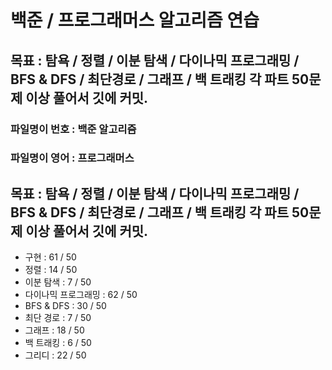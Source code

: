 
# 백준 / 프로그래머스 알고리즘 연습

## 목표 : 탐욕 / 정렬 / 이분 탐색 / 다이나믹 프로그래밍 / BFS & DFS / 최단경로 / 그래프 / 백 트래킹  각 파트 50문제 이상 풀어서 깃에 커밋.

### 파일명이 번호 : 백준 알고리즘
### 파일명이 영어 : 프로그래머스


## 목표 : 탐욕 / 정렬 / 이분 탐색 / 다이나믹 프로그래밍 / BFS & DFS / 최단경로 / 그래프 / 백 트래킹  각 파트 50문제 이상 풀어서 깃에 커밋.


- 구현              : 61 / 50
- 정렬              : 14 / 50
- 이분 탐색          : 7 / 50
- 다이나믹 프로그래밍   : 62 / 50
- BFS & DFS        : 30 / 50
- 최단 경로          : 7 / 50
- 그래프             : 18 / 50
- 백 트래킹          : 6 / 50
- 그리디             : 22 / 50


